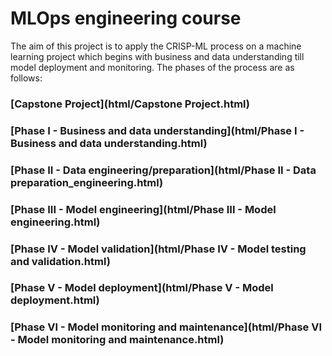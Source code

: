 # MLOps engineering course

The aim of this project is to apply the CRISP-ML process on a machine learning project which begins with business and data understanding till model deployment and monitoring. The phases of the process are as follows:

### [Capstone Project](html/Capstone Project.html)

### [Phase I - Business and data understanding](html/Phase I - Business and data understanding.html)

### [Phase II - Data engineering/preparation](html/Phase II - Data preparation_engineering.html)

### [Phase III - Model engineering](html/Phase III - Model engineering.html)

### [Phase IV - Model validation](html/Phase IV - Model testing and validation.html)

### [Phase V - Model deployment](html/Phase V - Model deployment.html)

### [Phase VI - Model monitoring and maintenance](html/Phase VI - Model monitoring and maintenance.html)
